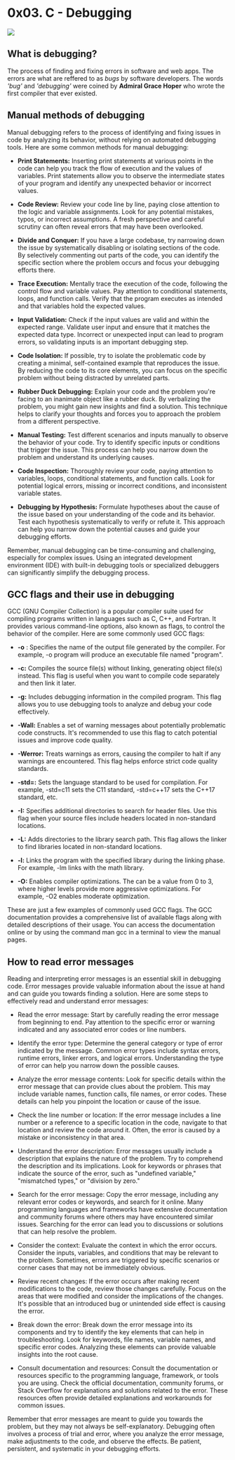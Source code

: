 # 0x03. C - Debugging

![](https://static.javatpoint.com/blog/images/debugging2.png)

## What is debugging?
The process of finding and fixing errors in software and web apps. The errors are what are reffered to as _bugs_ by software developers. The words _'bug'_ and _'debugging'_ were coined by __Admiral Grace Hoper__ who wrote the first compiler that ever existed.

## Manual methods of debugging
Manual debugging refers to the process of identifying and fixing issues in code by analyzing its behavior, without relying on automated debugging tools. Here are some common methods for manual debugging:

- **Print Statements:** Inserting print statements at various points in the code can help you track the flow of execution and the values of variables. Print statements allow you to observe the intermediate states of your program and identify any unexpected behavior or incorrect values.

- **Code Review:** Review your code line by line, paying close attention to the logic and variable assignments. Look for any potential mistakes, typos, or incorrect assumptions. A fresh perspective and careful scrutiny can often reveal errors that may have been overlooked.

- **Divide and Conquer:** If you have a large codebase, try narrowing down the issue by systematically disabling or isolating sections of the code. By selectively commenting out parts of the code, you can identify the specific section where the problem occurs and focus your debugging efforts there.

- **Trace Execution:** Mentally trace the execution of the code, following the control flow and variable values. Pay attention to conditional statements, loops, and function calls. Verify that the program executes as intended and that variables hold the expected values.

- **Input Validation:** Check if the input values are valid and within the expected range. Validate user input and ensure that it matches the expected data type. Incorrect or unexpected input can lead to program errors, so validating inputs is an important debugging step.

- **Code Isolation:** If possible, try to isolate the problematic code by creating a minimal, self-contained example that reproduces the issue. By reducing the code to its core elements, you can focus on the specific problem without being distracted by unrelated parts.

- **Rubber Duck Debugging:** Explain your code and the problem you're facing to an inanimate object like a rubber duck. By verbalizing the problem, you might gain new insights and find a solution. This technique helps to clarify your thoughts and forces you to approach the problem from a different perspective.

- **Manual Testing:** Test different scenarios and inputs manually to observe the behavior of your code. Try to identify specific inputs or conditions that trigger the issue. This process can help you narrow down the problem and understand its underlying causes.

- **Code Inspection:** Thoroughly review your code, paying attention to variables, loops, conditional statements, and function calls. Look for potential logical errors, missing or incorrect conditions, and inconsistent variable states.

- **Debugging by Hypothesis:** Formulate hypotheses about the cause of the issue based on your understanding of the code and its behavior. Test each hypothesis systematically to verify or refute it. This approach can help you narrow down the potential causes and guide your debugging efforts.

Remember, manual debugging can be time-consuming and challenging, especially for complex issues. Using an integrated development environment (IDE) with built-in debugging tools or specialized debuggers can significantly simplify the debugging process.

## GCC flags and their use in debugging
GCC (GNU Compiler Collection) is a popular compiler suite used for compiling programs written in languages such as C, C++, and Fortran. It provides various command-line options, also known as flags, to control the behavior of the compiler. Here are some commonly used GCC flags:

- **-o** <output>: Specifies the name of the output file generated by the compiler. For example, -o program will produce an executable file named "program".

- **-c:** Compiles the source file(s) without linking, generating object file(s) instead. This flag is useful when you want to compile code separately and then link it later.

- **-g:** Includes debugging information in the compiled program. This flag allows you to use debugging tools to analyze and debug your code effectively.

- **-Wall:** Enables a set of warning messages about potentially problematic code constructs. It's recommended to use this flag to catch potential issues and improve code quality.

- **-Werror:** Treats warnings as errors, causing the compiler to halt if any warnings are encountered. This flag helps enforce strict code quality standards.

- **-std=<standard>:** Sets the language standard to be used for compilation. For example, -std=c11 sets the C11 standard, -std=c++17 sets the C++17 standard, etc.

- **-I<directory>:** Specifies additional directories to search for header files. Use this flag when your source files include headers located in non-standard locations.

- **-L<directory>:** Adds directories to the library search path. This flag allows the linker to find libraries located in non-standard locations.

- **-l<library>:** Links the program with the specified library during the linking phase. For example, -lm links with the math library.

- **-O<level>:** Enables compiler optimizations. The <level> can be a value from 0 to 3, where higher levels provide more aggressive optimizations. For example, -O2 enables moderate optimization.

These are just a few examples of commonly used GCC flags. The GCC documentation provides a comprehensive list of available flags along with detailed descriptions of their usage. You can access the documentation online or by using the command man gcc in a terminal to view the manual pages.
  
  ## How to read error messages
  Reading and interpreting error messages is an essential skill in debugging code. Error messages provide valuable information about the issue at hand and can guide you towards finding a solution. Here are some steps to effectively read and understand error messages:

- Read the error message: Start by carefully reading the error message from beginning to end. Pay attention to the specific error or warning indicated and any associated error codes or line numbers.

- Identify the error type: Determine the general category or type of error indicated by the message. Common error types include syntax errors, runtime errors, linker errors, and logical errors. Understanding the type of error can help you narrow down the possible causes.

- Analyze the error message contents: Look for specific details within the error message that can provide clues about the problem. This may include variable names, function calls, file names, or error codes. These details can help you pinpoint the location or cause of the issue.

- Check the line number or location: If the error message includes a line number or a reference to a specific location in the code, navigate to that location and review the code around it. Often, the error is caused by a mistake or inconsistency in that area.

- Understand the error description: Error messages usually include a description that explains the nature of the problem. Try to comprehend the description and its implications. Look for keywords or phrases that indicate the source of the error, such as "undefined variable," "mismatched types," or "division by zero."

- Search for the error message: Copy the error message, including any relevant error codes or keywords, and search for it online. Many programming languages and frameworks have extensive documentation and community forums where others may have encountered similar issues. Searching for the error can lead you to discussions or solutions that can help resolve the problem.

- Consider the context: Evaluate the context in which the error occurs. Consider the inputs, variables, and conditions that may be relevant to the problem. Sometimes, errors are triggered by specific scenarios or corner cases that may not be immediately obvious.

- Review recent changes: If the error occurs after making recent modifications to the code, review those changes carefully. Focus on the areas that were modified and consider the implications of the changes. It's possible that an introduced bug or unintended side effect is causing the error.

- Break down the error: Break down the error message into its components and try to identify the key elements that can help in troubleshooting. Look for keywords, file names, variable names, and specific error codes. Analyzing these elements can provide valuable insights into the root cause.

- Consult documentation and resources: Consult the documentation or resources specific to the programming language, framework, or tools you are using. Check the official documentation, community forums, or Stack Overflow for explanations and solutions related to the error. These resources often provide detailed explanations and workarounds for common issues.

Remember that error messages are meant to guide you towards the problem, but they may not always be self-explanatory. Debugging often involves a process of trial and error, where you analyze the error message, make adjustments to the code, and observe the effects. Be patient, persistent, and systematic in your debugging efforts.












